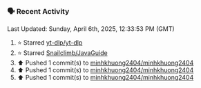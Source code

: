 ### 🗣 Recent Activity

<!--RECENT_ACTIVITY:last_update-->
Last Updated: Sunday, April 6th, 2025, 12:33:53 PM (GMT)
<!--RECENT_ACTIVITY:last_update_end-->
<!--RECENT_ACTIVITY:start-->
1. ⭐ Starred [yt-dlp/yt-dlp](https://github.com/yt-dlp/yt-dlp)<br>
2. ⭐ Starred [Snailclimb/JavaGuide](https://github.com/Snailclimb/JavaGuide)<br>
3. ⬆️ Pushed 1 commit(s) to [minhkhuong2404/minhkhuong2404](https://github.com/minhkhuong2404/minhkhuong2404)<br>
4. ⬆️ Pushed 1 commit(s) to [minhkhuong2404/minhkhuong2404](https://github.com/minhkhuong2404/minhkhuong2404)<br>
5. ⬆️ Pushed 1 commit(s) to [minhkhuong2404/minhkhuong2404](https://github.com/minhkhuong2404/minhkhuong2404)<br>
<!--RECENT_ACTIVITY:end-->
